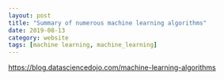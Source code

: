 ```yaml
---
layout: post
title: "Summary of numerous machine learning algorithms"
date: 2019-08-13
category: website
tags: [machine learning, machine_learning]
---
```



<a href="https://blog.datasciencedojo.com/machine-learning-algorithms">https://blog.datasciencedojo.com/machine-learning-algorithms</a>
